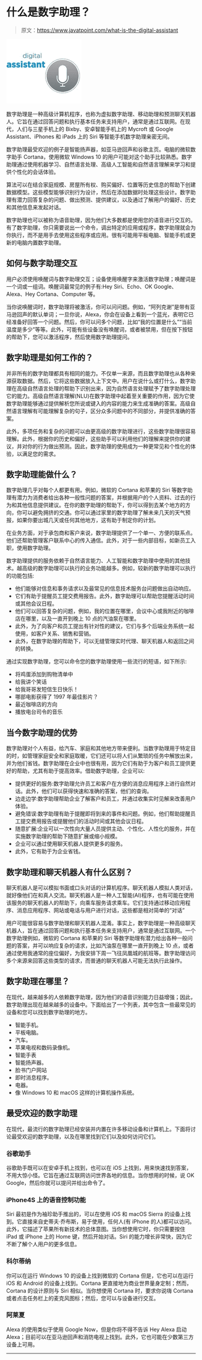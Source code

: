 # 什么是数字助理？

> 原文：<https://www.javatpoint.com/what-is-the-digital-assistant>

![What is the Digital Assistant](img/9e3d07301d3cadf0b84c81bcdd959f5e.png)

数字助理是一种高级计算机程序，也称为虚拟数字助理、移动助理和预测聊天机器人。它旨在通过回答问题和执行基本任务来支持用户，通常是通过互联网。在现代，人们与三星手机上的 Bixby、安卓智能手机上的 Mycroft 或 Google Assistant、iPhones 和 iPads 上的 Siri 等智能手机数字助理亲密无间。

数字助理最受欢迎的例子是智能扬声器，如亚马逊回声和谷歌主页。电脑的微软数字助手 Cortana，使用微软 Windows 10 的用户可能对这个助手比较熟悉。数字助理通过使用机器学习、自然语言处理、高级人工智能和自然语言理解来学习和提供个性化的会话体验。

算法可以在结合家庭规模、房屋所有权、购买偏好、位置等历史信息的帮助下创建数据模型。这些模型能够识别行为设计，然后在添加数据时处理这些设计。数字助理有潜力回答复杂的问题、做出预测、提供建议，以及通过了解用户的偏好、历史和其他信息来发起对话。

数字助理也可以被称为语音助理，因为他们大多数都是使用您的语音进行交互的。有了数字助理，你只需要说出一个命令，调出特定的应用或程序，数字助理就会为你执行，而不是用手去使用这些程序或应用。很有可能用平板电脑、智能手机或更新的电脑内置数字助理。

## 如何与数字助理交互

用户必须使用唤醒词与数字助理交互；设备使用唤醒字来激活数字助理；唤醒词是一个词或一组词。唤醒词最常见的例子有:Hey Siri、Echo、OK Google、Alexa、Hey Cortana、Computer 等。

当你说唤醒词时，数字助理将被激活，你可以问问题。例如，“阿列克谢”是带有亚马逊回声的默认单词；一旦你说，Alexa，你会在设备上看到一个蓝光，表明它已经准备好回答一个问题。然后，你可以问多个问题，比如“我的位置是什么”“当前温度是多少”等等。此外，可能有些设备没有唤醒词，或者被禁用，但在按下按钮的帮助下，您可以激活程序，然后使用数字助理提问。

## 数字助理是如何工作的？

并非所有的数字助理都具有相同的能力。不仅单一来源，而且数字助理也从各种来源获取数据。然后，它将这些数据放入上下文中。用户在说什么或打什么，数字助理在高级自然语言处理的帮助下识别出来，因为自然语言处理赋予了数字助理处理它的能力。高级自然语言理解(NLU)在数字助理中起着至关重要的作用，因为它使数字助理能够通过提供解析您所说或键入的内容的能力来生成准确的答案。高级自然语言理解有可能理解复杂的句子，区分众多问题中的不同部分，并提供准确的答案。

此外，多项任务和复杂的问题可以由更高级的数字助理进行，这些数字助理很容易理解。此外，根据你的历史和偏好，这些助手可以利用他们的理解来提供你的建议，并对你的行为做出预测。因此，数字助理的使用成为一种更常见和个性化的体验，以满足您的需求。

## 数字助理能做什么？

数字助理几乎对每个人都更有用。例如，微软的 Cortana 和苹果的 Siri 等数字助理有潜力为消费者给出各种一般性问题的答案，并根据用户的个人资料、过去的行为和其他信息提供建议。在你的数字助理的帮助下，你可以得到去某个地方的方向，你可以避免拥挤的交通。你可以通过家里的数字助理了解未来几天的天气预报，如果你要出城几天或任何其他地方，这有助于制定你的计划。

在业务方面，对于承包商和客户来说，数字助理提供了一个单一、方便的联系点。他们还帮助管理客户联系中心的传入通信。此外，对于一些内部目标，如新员工入职，使用数字助理。

数字助理提供的服务依赖于自然语言能力、人工智能和数字助理中使用的其他技术。越高级的数字助理可以执行的业务功能越多。例如，较新的数字助理可以执行的功能包括:

*   他们能够对信息和事务请求以及最常见的信息技术服务台问题做出自动响应。
*   它们有助于提醒员工提交费用报告。此外，数字助理可以帮助您提醒活动时间或其他会议日程。
*   他们可以回答复杂的问题，例如，我的位置在哪里，会议中心或我附近的咖啡店在哪里，以及一直开到晚上 10 点的汽油泵在哪里。
*   此外，为了向客户和员工提出有针对性的建议，它们与多个后端业务系统一起使用，如客户关系、销售和营销。
*   此外，在数字助理的帮助下，可以无缝管理实时代理、聊天机器人和返回之间的转换。

通过实现数字助理，您可以命令您的数字助理使用一些流行的短语，如下所示:

*   将鸡蛋添加到购物清单中
*   给我讲个笑话
*   给我哥哥发短信生日快乐！
*   哪部电影获得了 1997 年最佳影片？
*   最近咖啡店的方向
*   播放电台司令的音乐

## 当今数字助理的优势

数字助理对个人有益，给汽车、家庭和其他地方带来便利。当数字助理用于特定目的时，如管理家庭安全和家庭取暖，它们还可以将人们从繁琐的任务中解放出来，并为他们省钱。数字助理在企业中也很有用，因为它们有助于为客户和员工提供更好的帮助，尤其有助于提高效率。借助数字助理，企业可以:

*   提供更好的服务:数字助理允许员工和客户在方便的消息应用程序上进行自然对话。此外，他们可以获得快速和准确的答案，他们的查询。
*   边走边学:数字助理帮助企业了解客户和员工，并通过收集实时见解来改善用户体验。
*   避免错误:数字助理有助于提醒即将到来的事件和问题。例如，他们帮助提醒员工提交费用报告或提醒他们的活动时间或其他会议日程。
*   随意扩展:企业可以一次性向大量人员提供主动、个性化、人性化的服务，并在实施数字助理的帮助下随意扩展或缩小规模。
*   企业可以通过使用聊天机器人提供更多的服务。
*   此外，它有助于为企业省钱。

## 数字助理和聊天机器人有什么区别？

聊天机器人是可以模拟书面或口头对话的计算机程序。聊天机器人模拟人类对话，就好像他们在和真人交流。聊天机器人是一种人工智能(AI)程序，也有可能在使用该服务的聊天机器人的帮助下，向乘车服务请求乘车。它们支持通过移动应用程序、消息应用程序、网站或电话与用户进行对话，这些都是相对简单的“对话”

用户可能很容易与数字助理和聊天机器人混淆。事实上，数字助理是一种高级聊天机器人，旨在通过回答问题和执行基本任务来支持用户，通常是通过互联网。一个数字助理例如，微软的 Cortana 和苹果的 Siri 等数字助理有潜力给出各种一般问题的答案，并可以响应复杂的请求，比如汽油泵在哪里一直开到晚上 10 点，或者通过使用我通常的座位偏好，为我安排下周一飞往凤凰城的航班等。数字助理访问多个来源来回答这些类型的请求，而普通的聊天机器人可能无法执行此操作。

## 数字助理在哪里？

在现代，越来越多的人依赖数字助理，因为他们的语音识别能力日益增强；因此，数字助理出现在越来越多的设备中。下面给出了一个列表，其中包含一些最常见的设备和您可以找到数字助理的地方。

*   智能手机。
*   平板电脑。
*   汽车。
*   苹果电视和数码录像机。
*   智能手表
*   智能扬声器。
*   脸书门户网站
*   即时消息程序。
*   电器。
*   像 Windows 10 和 macOS 这样的计算机操作系统。

## 最受欢迎的数字助理

在现代，最流行的数字助理已经安装并内置在许多移动设备和计算机上。下面将讨论最受欢迎的数字助理，以及在哪里找到它们以及如何访问它们。

### 谷歌助手

谷歌助手既可以在安卓手机上找到，也可以在 iOS 上找到，用来快速找到答案，不用大惊小怪。它旨在通过互联网访问世界各地的信息。当你想用的时候，说 OK Google，然后你就可以提问并给出命令了。

### iPhone4S 上的语音控制功能

Siri 最初是作为袖珍助手推出的，可以在使用 iOS 和 macOS Sierra 的设备上找到。它直接来自史蒂夫·乔布斯，易于使用，任何人(有 iPhone 的人)都可以访问。此外，它描述了苹果所有新技术的总体意图。当你想使用它时，你只需要按住 iPad 或 iPhone 上的 Home 键，然后开始对话。Siri 的能力增长非常快，因为它不断了解个人用户的更多信息。

### 科尔蒂纳

你可以在运行 Windows 10 的设备上找到微软的 Cortana 但是，它也可以在运行 iOS 和 Android 的设备上找到。Cortana 更直接地为商业世界量身定制；然而，Cortana 的设计原则与 Siri 相似。当你想使用 Cortana 时，要求你说嗨 Cortana 或者点击任务栏上的麦克风图标；然后，您可以与设备进行交互。

### 阿莱夏

Alexa 的使用类似于使用 Google Now，但是你将不得不告诉 Hey Alexa 启动 Alexa；目前可以在亚马逊回声和消防电视上找到。此外，它也可能在少数第三方设备上可用。

* * *